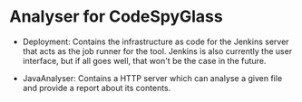 # Analyser for CodeSpyGlass

- Deployment: Contains the infrastructure as code for the Jenkins server that
  acts as the job runner for the tool. Jenkins is also currently the user
  interface, but if all goes well, that won't be the case in the future.

- JavaAnalyser: Contains a HTTP server which can analyse a given
  file and provide a report about its contents.

